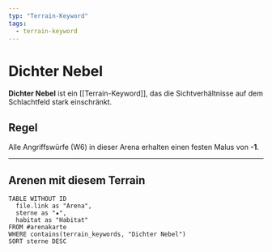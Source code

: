 ```yaml
---
typ: "Terrain-Keyword"
tags:
  - terrain-keyword
---
```


# Dichter Nebel

**Dichter Nebel** ist ein [[Terrain-Keyword]], das die Sichtverhältnisse auf dem Schlachtfeld stark einschränkt.

## Regel
Alle Angriffswürfe (W6) in dieser Arena erhalten einen festen Malus von **-1**.

---
## Arenen mit diesem Terrain

```dataview
TABLE WITHOUT ID
  file.link as "Arena",
  sterne as "★", 
  habitat as "Habitat"
FROM #arenakarte
WHERE contains(terrain_keywords, "Dichter Nebel")
SORT sterne DESC